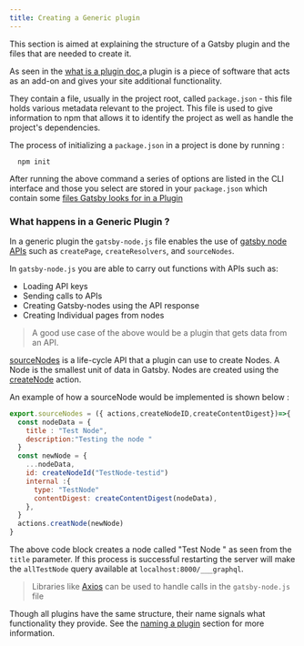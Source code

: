 ```yaml
---
title: Creating a Generic plugin
---
```


This section is aimed at explaining the structure of a Gatsby plugin and the files that are needed to create it.

As seen in the [what is a plugin doc](/docs/what-is-a-plugin/),a plugin is a piece of software that acts as an add-on and gives your site additional functionality.

They contain a file, usually in the project root, called `package.json` - this file holds various metadata relevant to the project. This file is used to give information to npm that allows it to identify the project as well as handle the project's dependencies.

The process of initializing a `package.json` in a project is done by running :

```shell
  npm init
```

After running the above command a series of options are listed in the CLI interface and those you select are stored in your `package.json` which contain some [files Gatsby looks for in a Plugin](/docs/what-you-dont-need-plugins-for/)

### What happens in a Generic Plugin ?

In a generic plugin the `gatsby-node.js` file enables the use of [gatsby node APIs](/docs/node-apis/) such as `createPage`, `createResolvers`, and `sourceNodes`.

In `gatsby-node.js` you are able to carry out functions with APIs such as:

- Loading API keys
- Sending calls to APIs
- Creating Gatsby-nodes using the API response
- Creating Individual pages from nodes

> A good use case of the above would be a plugin that gets data from an API.

[sourceNodes](/docs/node-apis/#sourceNodes) is a life-cycle API that a plugin can use to create Nodes. A Node is the smallest unit of data in Gatsby. Nodes are created using the [createNode](/docs/actions/#createNode) action.

An example of how a sourceNode would be implemented is shown below :

```JavaScript
export.sourceNodes = ({ actions,createNodeID,createContentDigest})=>{
  const nodeData = {
    title : "Test Node",
    description:"Testing the node "
  }
  const newNode = {
    ...nodeData,
    id: createNodeId("TestNode-testid")
    internal :{
      type: "TestNode"
      contentDigest: createContentDigest(nodeData),
    },
  }
  actions.creatNode(newNode)
}
```

The above code block creates a node called "Test Node " as seen from the `title` parameter. If this process is successful restarting the server will make the `allTestNode` query available at `localhost:8000/___graphql`.

> Libraries like [Axios](https://www.npmjs.com/package/axios) can be used to handle calls in the `gatsby-node.js` file

Though all plugins have the same structure, their name signals what functionality they provide. See the [naming a plugin](/docs/naming-a-plugin) section for more information.
